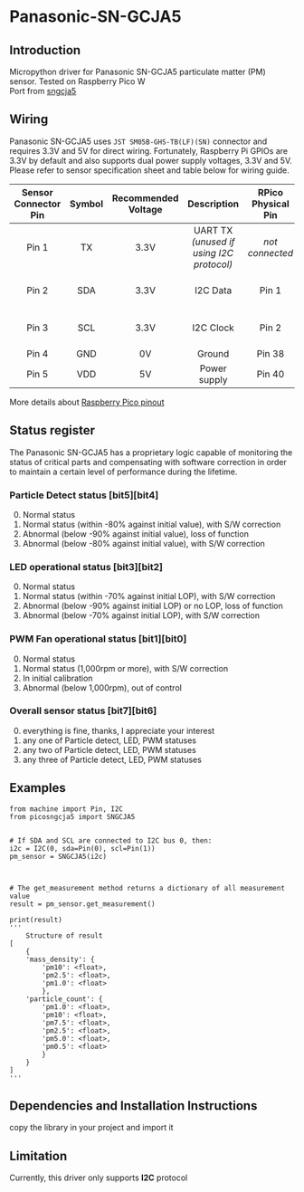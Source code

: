 # Panasonic-SN-GCJA5

## **Introduction**

Micropython driver for Panasonic SN-GCJA5 particulate matter (PM) sensor. Tested on Raspberry Pico W<br>
Port from [sngcja5](https://github.com/dvsu/PanasonicSNGCJA5)

## **Wiring**

Panasonic SN-GCJA5 uses `JST SM05B-GHS-TB(LF)(SN)` connector and requires 3.3V and 5V for direct wiring. 
Fortunately, Raspberry Pi GPIOs are 3.3V by default and also supports dual power supply voltages, 3.3V and 5V. 
Please refer to sensor specification sheet and table below for wiring guide.  

| Sensor Connector Pin | Symbol | Recommended Voltage | Description | RPico Physical Pin | RPi I/O |
| :---: | :---: | :---: | :---: | :---: | :---: |
| Pin 1 | TX | 3.3V | UART TX *(unused if using I2C protocol)* | *not connected* | |
| Pin 2 | SDA | 3.3V | I2C Data | Pin 1 | GP0 (I2C0 SDA) |
| Pin 3 | SCL | 3.3V | I2C Clock | Pin 2 | GP1 (I2C0 SCL) |
| Pin 4 | GND | 0V | Ground | Pin 38 | Ground |
| Pin 5 | VDD | 5V | Power supply | Pin 40 | 5v Power |

More details about [Raspberry Pico pinout](https://www.raspberrypi.com/documentation/microcontrollers/raspberry-pi-pico.html)
  
## **Status register**

The Panasonic SN-GCJA5 has a proprietary logic capable of monitoring the status of critical parts and compensating with software correction in order to maintain a certain level of performance during the lifetime. 

### Particle Detect status [bit5][bit4]
0. Normal status
1. Normal status (within -80% against initial value), with S/W correction
2. Abnormal (below -90% against initial value), loss of function
3. Abnormal (below -80% against initial value), with S/W correction

### LED operational status [bit3][bit2]
0. Normal status
1. Normal status (within -70% against initial LOP), with S/W correction
2. Abnormal (below -90% against initial LOP) or no LOP, loss of function
3. Abnormal (below -70% against initial LOP), with S/W correction

### PWM Fan operational status [bit1][bit0]
0. Normal status
1. Normal status (1,000rpm or more), with S/W correction
2. In initial calibration
3. Abnormal (below 1,000rpm), out of control

### Overall sensor status [bit7][bit6]
0. everything is fine, thanks, I appreciate your interest
1. any one of Particle detect, LED, PWM statuses
2. any two of Particle detect, LED, PWM statuses
3. any three of Particle detect, LED, PWM statuses

## **Examples**

```micropython
from machine import Pin, I2C
from picosngcja5 import SNGCJA5


# If SDA and SCL are connected to I2C bus 0, then:
i2c = I2C(0, sda=Pin(0), scl=Pin(1))
pm_sensor = SNGCJA5(i2c)



# The get_measurement method returns a dictionary of all measurement value 
result = pm_sensor.get_measurement()

print(result)
'''
    Structure of result
[
    {
    'mass_density': {
        'pm10': <float>,
        'pm2.5': <float>,
        'pm1.0': <float>
        }, 
    'particle_count': {
        'pm1.0': <float>, 
        'pm10': <float>, 
        'pm7.5': <float>, 
        'pm2.5': <float>, 
        'pm5.0': <float>, 
        'pm0.5': <float>
        }
    }
]
'''

```

## **Dependencies and Installation Instructions**

copy the library in your project and import it

## **Limitation**

Currently, this driver only supports **I2C** protocol
